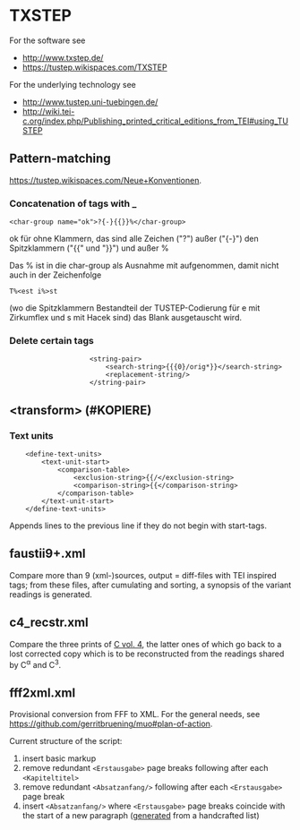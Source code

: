 ﻿# TXSTEP

For the software see
* http://www.txstep.de/
* https://tustep.wikispaces.com/TXSTEP

For the underlying technology see
* http://www.tustep.uni-tuebingen.de/
* http://wiki.tei-c.org/index.php/Publishing_printed_critical_editions_from_TEI#using_TUSTEP

## Pattern-matching
https://tustep.wikispaces.com/Neue+Konventionen.

### Concatenation of tags with _
    <char-group name="ok">?{-}{{}}%</char-group>

ok für ohne Klammern, das sind alle Zeichen ("?") außer ("{-}") den Spitzklammern ("{{" und "}}") und außer %

Das % ist in die char-group als Ausnahme mit aufgenommen, damit nicht auch in der Zeichenfolge

    T%<est i%>st

(wo die Spitzklammern Bestandteil der TUSTEP-Codierung für e mit Zirkumflex und s mit Hacek sind) das Blank ausgetauscht wird. 

### Delete certain tags
                        <string-pair>
                            <search-string>{{{0}/orig*}}</search-string>
                            <replacement-string/>
                        </string-pair>


## &lt;transform> (#KOPIERE)

### Text units
        <define-text-units>
            <text-unit-start>
                <comparison-table>
                    <exclusion-string>{{/</exclusion-string>
                    <comparison-string>{{</comparison-string>
                </comparison-table>
            </text-unit-start>
        </define-text-units>
 
Appends lines to the previous line if they do not begin with start-tags.

## faustii9+.xml
Compare more than 9 (xml-)sources, output = diff-files with TEI inspired tags; from these files, after cumulating and sorting, a synopsis of the variant readings is generated.

## c4_recstr.xml
Compare the three prints of [C vol. 4](http://beta.faustedition.net/archive_prints), the latter ones of which go back to a lost corrected copy which is to be reconstructed from the readings shared by C<sup>α</sup> and C<sup>3</sup>.

## fff2xml.xml
Provisional conversion from FFF to XML. For the general needs, see https://github.com/gerritbruening/muo#plan-of-action.

Current structure of the script:

1. insert basic markup
2. remove redundant `<Erstausgabe>` page breaks following after each `<Kapiteltitel>`
3. remove redundant `<Absatzanfang/>` following after each `<Erstausgabe>` page break
4. insert `<Absatzanfang/>` where `<Erstausgabe>` page breaks coincide with the start of a new paragraph ([generated](https://github.com/gerritbruening/TXSTEP/blob/master/xxsbab.xml) from a handcrafted list)